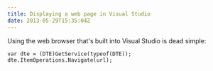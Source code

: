 ```yaml
---
title: Displaying a web page in Visual Studio
date: 2013-05-29T15:35:04Z
---
```

Using the web browser that's built into Visual Studio is dead simple:

    var dte = (DTE)GetService(typeof(DTE));
    dte.ItemOperations.Navigate(url);
